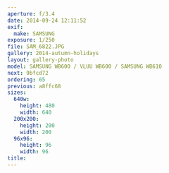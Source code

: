 ```yaml
---
aperture: f/3.4
date: 2014-09-24 12:11:52
exif:
  make: SAMSUNG
exposure: 1/250
file: SAM_6822.JPG
gallery: 2014-autumn-holidays
layout: gallery-photo
model: SAMSUNG WB600 / VLUU WB600 / SAMSUNG WB610
next: 9bfcd72
ordering: 65
previous: a8ffc68
sizes:
  640w:
    height: 480
    width: 640
  200x200:
    height: 200
    width: 200
  96x96:
    height: 96
    width: 96
title: 
---
```


